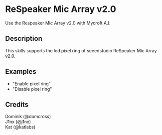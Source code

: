 # ReSpeaker Mic Array v2.0
Use the Respeaker Mic Array v2.0 with Mycroft A.I.

## Description
This skills supports the led pixel ring of seeedstudio ReSpeaker Mic Array v2.0.

## Examples
 - "Enable pixel ring"
 - "Disable pixel ring"

## Credits
Dominik (@domcross)<br>
J1nx (@j1nx)<br>
Kat (@katlabs)

